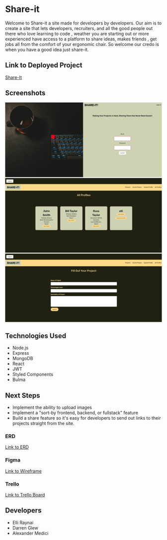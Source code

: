 # Share-it 

Welcome to Share-it a site made for developers by developers. Our aim is to create a site that lets  developers, recruiters, and all the good people out there who love learning to code , weather you are starting out or more experienced have access to a platform to share ideas, makes friends , get jobs all from the comfort of your ergonomic chair. So welcome our credo is when you have a good idea just share-it. 

## Link to Deployed Project

[Share-It](https://share-it-app.herokuapp.com/)


## Screenshots

![](screenshots/share-it-1.png)
![](screenshots/share-it-2.png)
![](screenshots/share-it-3.png)
  
## Technologies Used

* Node.js
* Express
* MongoDB
* React
* JWT
* Styled Components
* Bulma

   
## Next Steps

* Implement the ability to upload images
* Implement a "sort-by frontend, backend, or fullstack" feature 
* Build a share feature so it's easy for developers to send out links to their projects straight from the site.


### ERD

[Link to ERD](https://lucid.app/lucidchart/d3e8c572-7226-4910-9774-e2530d0e395d/view?page=0_0#)

### Figma

[Link to Wireframe](https://www.figma.com/proto/blwfTZN7Z2SaYoudVlKtOv/Untitled?node-id=7%3A2&scaling=min-zoom&page-id=0%3A1&starting-point-node-id=7%3A2&show-proto-sidebar=1)

### Trello
[Link to Trello Board](https://trello.com/b/rSW2Wopc/project-4)
## Developers

* Elli Raynai
* Darren Glew
* Alexander Medici 

  

